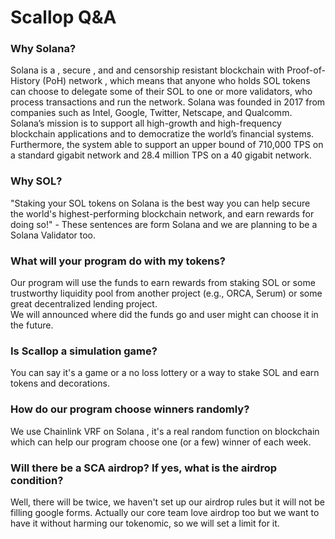 # Scallop Q&A

### **Why Solana?**

Solana is a , secure , and and censorship resistant blockchain with Proof-of-History \(PoH\) network , which means that anyone who holds SOL tokens can choose to delegate some of their SOL to one or more validators, who process transactions and run the network. Solana was founded in 2017 from companies such as Intel, Google, Twitter, Netscape, and Qualcomm. Solana’s mission is to support all high-growth and high-frequency blockchain applications and to democratize the world’s financial systems. Furthermore, the system able to support an upper bound of 710,000 TPS on a standard gigabit network and 28.4 million TPS on a 40 gigabit network.



### **Why SOL?**

"Staking your SOL tokens on Solana is the best way you can help secure the world's highest-performing blockchain network, and earn rewards for doing so!" - These sentences are form Solana and we are planning to be a Solana Validator too.



### What will your program do with my tokens?

Our program will use the funds to earn rewards from staking SOL or some trustworthy liquidity pool from another project \(e.g., ORCA, Serum\) or some great decentralized lending project.  
We will announced where did the funds go and user might can choose it in the future.



### Is Scallop a simulation game?

You can say it's a game or a no loss lottery or a way to stake SOL and earn tokens and decorations.



### How do our program choose winners randomly?

We use Chainlink VRF on Solana , it's a real random function on blockchain which can help our program choose one \(or a few\) winner of each week.     



### Will there be a SCA airdrop? If yes, what is the airdrop condition?

Well, there will be twice, we haven't set up our airdrop rules but it will not be filling google forms. Actually our core team love airdrop too but we want to have it without harming our tokenomic, so we will set a limit for it.


